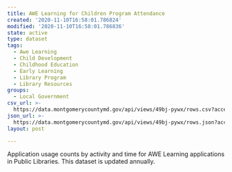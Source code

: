 ```yaml
---
title: AWE Learning for Children Program Attendance
created: '2020-11-10T16:58:01.786824'
modified: '2020-11-10T16:58:01.786836'
state: active
type: dataset
tags:
  - Awe Learning
  - Child Development
  - Childhood Education
  - Early Learning
  - Library Program
  - Library Resources
groups:
  - Local Government
csv_url: >-
  https://data.montgomerycountymd.gov/api/views/49bj-pywx/rows.csv?accessType=DOWNLOAD
json_url: >-
  https://data.montgomerycountymd.gov/api/views/49bj-pywx/rows.json?accessType=DOWNLOAD
layout: post

---
```

Application usage counts by activity and time for AWE Learning applications in Public Libraries. This dataset is updated annually.
